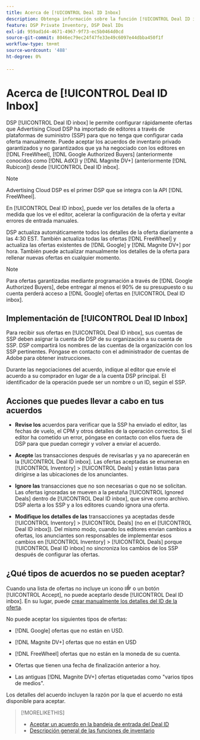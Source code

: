 ```yaml
---
title: Acerca de [!UICONTROL Deal ID Inbox]
description: Obtenga información sobre la función [!UICONTROL Deal ID inbox], que le permite aceptar ofertas privadas que ya ha negociado con editores en [!DNL FreeWheel], [!DNL Google Authorized Buyers] (formerly known as [!DNL AdX]), and [!DNL Magnite DV+]  (anteriormente [!DNL Rubicon]).
feature: DSP Private Inventory, DSP Deal IDs
exl-id: 959ad1d4-4671-4967-9f73-ec5b0464d0cd
source-git-commit: 8046ec79ec24f47fe33e49c6097e44dbba450f1f
workflow-type: tm+mt
source-wordcount: '488'
ht-degree: 0%

---
```


# Acerca de [!UICONTROL Deal ID Inbox]

DSP [!UICONTROL Deal ID inbox] le permite configurar rápidamente ofertas que Advertising Cloud DSP ha importado de editores a través de plataformas de suministro (SSP) para que no tenga que configurar cada oferta manualmente. Puede aceptar los acuerdos de inventario privado garantizados y no garantizados que ya ha negociado con los editores en [!DNL FreeWheel], [!DNL Google Authorized Buyers] (anteriormente conocidos como [!DNL AdX]) y [!DNL Magnite DV+] (anteriormente [!DNL Rubicon]) desde [!UICONTROL Deal ID inbox].

>[!NOTE]
>
>Advertising Cloud DSP es el primer DSP que se integra con la API [!DNL FreeWheel].

En [!UICONTROL Deal ID inbox], puede ver los detalles de la oferta a medida que los ve el editor, acelerar la configuración de la oferta y evitar errores de entrada manuales.

DSP actualiza automáticamente todos los detalles de la oferta diariamente a las 4:30 EST. También actualiza todas las ofertas [!DNL FreeWheel] y actualiza las ofertas existentes de [!DNL Google] y [!DNL Magnite DV+] por hora. También puede actualizar manualmente los detalles de la oferta para rellenar nuevas ofertas en cualquier momento.

<!-- MC: I'm not sure where I got the following. Is this currently true? -->
>[!NOTE]
>
>Para ofertas garantizadas mediante programación a través de [!DNL Google Authorized Buyers], debe entregar al menos el 90% de su presupuesto o su cuenta perderá acceso a [!DNL Google] ofertas en [!UICONTROL Deal ID inbox].

## Implementación de [!UICONTROL Deal ID Inbox]

Para recibir sus ofertas en [!UICONTROL Deal ID inbox], sus cuentas de SSP deben asignar la cuenta de DSP de su organización a su cuenta de SSP. DSP compartirá los nombres de las cuentas de la organización con los SSP pertinentes. Póngase en contacto con el administrador de cuentas de Adobe para obtener instrucciones.

Durante las negociaciones del acuerdo, indique al editor que envíe el acuerdo a su comprador en lugar de a la cuenta DSP principal. El identificador de la operación puede ser un nombre o un ID, según el SSP.

## Acciones que puedes llevar a cabo en tus acuerdos

* **Revise los** acuerdos para verificar que la SSP ha enviado el editor, las fechas de vuelo, el CPM y otros detalles de la operación correctos. Si el editor ha cometido un error, póngase en contacto con ellos fuera de DSP para que puedan corregir y volver a enviar el acuerdo.

* **Acepte** las transacciones después de revisarlas y ya no aparecerán en la  [!UICONTROL Deal ID inbox]. Las ofertas aceptadas se enumeran en [!UICONTROL Inventory] > [!UICONTROL Deals] y están listas para dirigirse a las ubicaciones de los anunciantes.

* **Ignore las** transacciones que no son necesarias o que no se solicitan. Las ofertas ignoradas se mueven a la pestaña [!UICONTROL Ignored Deals] dentro de [!UICONTROL Deal ID inbox], que sirve como archivo. DSP alerta a los SSP y a los editores cuando ignora una oferta.

* **Modifique los detalles de las** transacciones ya aceptadas desde  [!UICONTROL Inventory] >  [!UICONTROL Deals] (no en el  [!UICONTROL Deal ID inbox]). Del mismo modo, cuando los editores envían cambios a ofertas, los anunciantes son responsables de implementar esos cambios en [!UICONTROL Inventory] > [!UICONTROL Deals] porque [!UICONTROL Deal ID inbox] no sincroniza los cambios de los SSP después de configurar las ofertas.

## ¿Qué tipos de acuerdos no se pueden aceptar?

Cuando una lista de ofertas no incluye un icono ![Accept](/help/dsp/assets/accept.png) o un botón [!UICONTROL Accept], no puede aceptarlo desde [!UICONTROL Deal ID inbox]. En su lugar, puede [crear manualmente los detalles del ID de la oferta](/help/dsp/inventory/deal-id-create.md).

No puede aceptar los siguientes tipos de ofertas:

* [!DNL Google] ofertas que no están en USD.

* [!DNL Magnite DV+] ofertas que no están en USD

* [!DNL FreeWheel] ofertas que no están en la moneda de su cuenta.

* Ofertas que tienen una fecha de finalización anterior a hoy.

* Las antiguas [!DNL Magnite DV+] ofertas etiquetadas como &quot;varios tipos de medios&quot;.

Los detalles del acuerdo incluyen la razón por la que el acuerdo no está disponible para aceptar.

>[!MORELIKETHIS]
>
>* [Aceptar un acuerdo en la bandeja de entrada del Deal ID](deal-id-inbox-accept.md)
>* [Descripción general de las funciones de inventario](inventory-overview.md)

